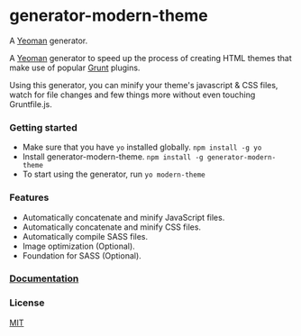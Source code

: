 # generator-modern-theme

A [Yeoman][yeoman] generator.

A [Yeoman][yeoman] generator to speed up the process of creating HTML themes
that make use of popular [Grunt][grunt] plugins.

Using this generator, you can minify your theme's javascript &amp; CSS files,
watch for file changes and few things more without even touching Gruntfile.js.

### Getting started
- Make sure that you have `yo` installed globally. `npm install -g yo`
- Install generator-modern-theme. `npm install -g generator-modern-theme`
- To start using the generator, run `yo modern-theme`

### Features
- Automatically concatenate and minify JavaScript files.
- Automatically concatenate and minify CSS files.
- Automatically compile SASS files.
- Image optimization (Optional).
- Foundation for SASS (Optional).

### [Documentation][docs]


### License
[MIT][license]



[yeoman]: (http://yeoman.io)
[bower]: (http://bower.io)
[grunt]: (http://gruntjs.com)
[drupal]: (http://drupal.org)
[license]: (http://opensource.org/licenses/MIT)
[docs]: (http://modern-theme.mreda.net/)
